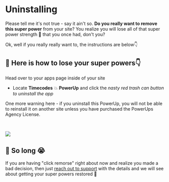 # Uninstalling

Please tell me it's not true - say it ain't so. **Do you really want to remove this super power** from your site? You realize you will lose all of that super power strength ​🦸 that you once had, don't you?‌

Ok, well if you really really want to, the instructions are below ​👇

## ​​🦹 Here is how to lose your super powers👇‌ <a href="#here-is-how-to-lose-your-super-powers" id="here-is-how-to-lose-your-super-powers"></a>

Head over to your apps page inside of your site

* Locate **Timecodes** :boom: **PowerUp** and click the _nasty red trash can button to uninstall the app_

One more warning here - if you uninstall this PowerUp, you will not be able to reinstall it on another site unless you have purchased the PowerUps Agency License.

​‌

​![](https://media.giphy.com/media/UQaRUOLveyjNC/giphy.gif)‌

## ​​👋 So long  ​😭 <a href="#so-long-playeah" id="so-long-playeah"></a>

If you are having "click remorse" right about now and realize you made a bad decision, then just [reach out to support](http://support.robgalvin.co/) with the details and we will see about getting your super powers restored ​🦸
